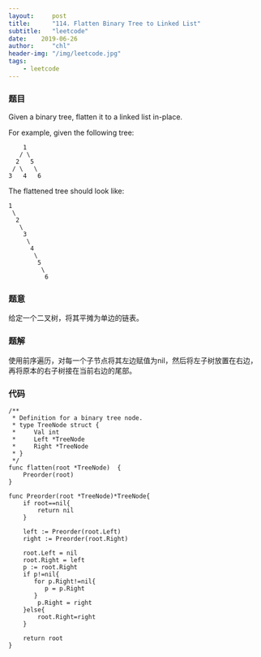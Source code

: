 ```yaml
---
layout:     post
title:      "114. Flatten Binary Tree to Linked List"
subtitle:   "leetcode"
date:    2019-06-26
author:     "chl"
header-img: "/img/leetcode.jpg"
tags:
    - leetcode
--- 
```


### 题目
Given a binary tree, flatten it to a linked list in-place.

For example, given the following tree:

```
    1
   / \
  2   5
 / \   \
3   4   6
```
The flattened tree should look like:
```
1
 \
  2
   \
    3
     \
      4
       \
        5
         \
          6
```

### 题意
给定一个二叉树，将其平摊为单边的链表。

### 题解
使用前序遍历，对每一个子节点将其左边赋值为nil，然后将左子树放置在右边，再将原本的右子树接在当前右边的尾部。

### 代码

```
/**
 * Definition for a binary tree node.
 * type TreeNode struct {
 *     Val int
 *     Left *TreeNode
 *     Right *TreeNode
 * }
 */
func flatten(root *TreeNode)  {
    Preorder(root)
}

func Preorder(root *TreeNode)*TreeNode{
    if root==nil{
        return nil
    }
    
    left := Preorder(root.Left)
    right := Preorder(root.Right)
    
    root.Left = nil
    root.Right = left
    p := root.Right
    if p!=nil{
       for p.Right!=nil{
          p = p.Right
       }
        p.Right = right 
    }else{
        root.Right=right
    }

    return root
}
```
